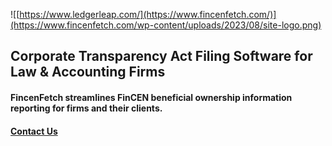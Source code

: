 ![[https://www.ledgerleap.com/](https://www.fincenfetch.com/)](https://www.fincenfetch.com/wp-content/uploads/2023/08/site-logo.png)

## Corporate Transparency Act Filing Software for Law & Accounting Firms

#### FincenFetch streamlines FinCEN beneficial ownership information reporting for firms and their clients.

#### [Contact Us]([https://www.ledgerleap.com/](https://www.fincenfetch.com/)https://www.fincenfetch.com/)
